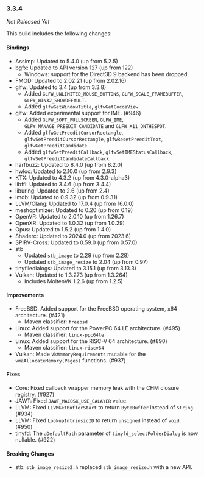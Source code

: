 ### 3.3.4

_Not Released Yet_

This build includes the following changes:

#### Bindings

- Assimp: Updated to 5.4.0 (up from 5.2.5)
- bgfx: Updated to API version 127 (up from 122)
  * Windows: support for the Direct3D 9 backend has been dropped.
- FMOD: Updated to 2.02.21 (up from 2.02.16)
- glfw: Updated to 3.4 (up from 3.3.8)
  * Added `GLFW_UNLIMITED_MOUSE_BUTTONS`, `GLFW_SCALE_FRAMEBUFFER`, `GLFW_WIN32_SHOWDEFAULT`.
  * Added `glfwGetWindowTitle`, `glfwGetCocoaView`.
- glfw: Added experimental support for IME. (#946)
  * Added `GLFW_SOFT_FULLSCREEN`, `GLFW_IME`, `GLFW_MANAGE_PREEDIT_CANDIDATE` and `GLFW_X11_ONTHESPOT`.
  * Added `glfwGetPreeditCursorRectangle`, `glfwSetPreeditCursorRectangle`, `glfwResetPreeditText`, `glfwGetPreeditCandidate`.
  * Added `glfwSetPreeditCallback`, `glfwSetIMEStatusCallback`, `glfwSetPreeditCandidateCallback`.
- harfbuzz: Updated to 8.4.0 (up from 8.2.0)
- hwloc: Updated to 2.10.0 (up from 2.9.3)
- KTX: Updated to 4.3.2 (up from 4.3.0-alpha3)
- libffi: Updated to 3.4.6 (up from 3.4.4)
- liburing: Updated to 2.6 (up from 2.4)
- lmdb: Updated to 0.9.32 (up from 0.9.31)
- LLVM/Clang: Updated to 17.0.4 (up from 16.0.0)
- meshoptimizer: Updated to 0.20 (up from 0.19)
- OpenVR: Updated to 2.0.10 (up from 1.26.7) 
- OpenXR: Updated to 1.0.32 (up from 1.0.29)
- Opus: Updated to 1.5.2 (up from 1.4.0)
- Shaderc: Updated to 2024.0 (up from 2023.6)
- SPIRV-Cross: Updated to 0.59.0 (up from 0.57.0)
- stb
  * Updated `stb_image` to 2.29 (up from 2.28)
  * Updated `stb_image_resize` to 2.04 (up from 0.97) 
- tinyfiledialogs: Updated to 3.15.1 (up from 3.13.3)
- Vulkan: Updated to 1.3.273 (up from 1.3.264)
  * Includes MoltenVK 1.2.6 (up from 1.2.5)

#### Improvements

- FreeBSD: Added support for the FreeBSD operating system, x64 architecture. (#421)
  * Maven classifier: `freebsd`
- Linux: Added support for the PowerPC 64 LE architecture. (#495)
  * Maven classifier: `linux-ppc64le`
- Linux: Added support for the RISC-V 64 architecture. (#890)
  * Maven classifier: `linux-riscv64`
- Vulkan: Made `VkMemoryRequirements` mutable for the `vmaAllocateMemory(Pages)` functions. (#937)

#### Fixes

- Core: Fixed callback wrapper memory leak with the CHM closure registry. (#927)
- JAWT: Fixed `JAWT_MACOSX_USE_CALAYER` value.
- LLVM: Fixed `LLVMGetBufferStart` to return `ByteBuffer` instead of `String`. (#934)
- LLVM: Fixed `LookupIntrinsicID` to return `unsigned` instead of `void`. (#950)
- tinyfd: The `aDefaultPath` parameter of `tinyfd_selectFolderDialog` is now nullable. (#922)

#### Breaking Changes

- stb: `stb_image_resize2.h` replaced `stb_image_resize.h` with a new API.